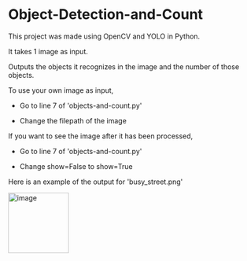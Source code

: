 # Object-Detection-and-Count

This project was made using OpenCV and YOLO in Python.

It takes 1 image as input.

Outputs the objects it recognizes in the image and the number of those objects.

To use your own image as input,
  
 - Go to line 7 of 'objects-and-count.py'

 - Change the filepath of the image

If you want to see the image after it has been processed,
  
 - Go to line 7 of 'objects-and-count.py'
  
 - Change show=False to show=True

Here is an example of the output for 'busy_street.png'

<img width="123" alt="image" src="https://github.com/MohnishSS/Object-Detection-and-Count/assets/133986129/4d56942b-2816-4cbb-ba55-2522eb87efb5">


